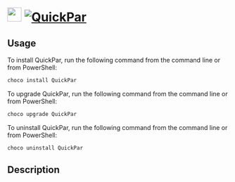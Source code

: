 ﻿# <img src="https://cdn.rawgit.com/mkevenaar/chocolatey-packages/master/icons/QuickPar.png" width="32" height="32"/> [![QuickPar](https://img.shields.io/chocolatey/v/QuickPar.svg?label=QuickPar)](https://chocolatey.org/packages/QuickPar)

## Usage
To install QuickPar, run the following command from the command line or from PowerShell:
```powershell
choco install QuickPar
```

To upgrade QuickPar, run the following command from the command line or from PowerShell:
```powershell
choco upgrade QuickPar
```

To uninstall QuickPar, run the following command from the command line or from PowerShell:
```powershell
choco uninstall QuickPar
```

## Description


